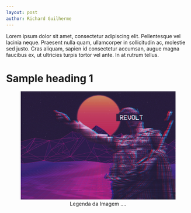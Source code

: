 ```yaml
---
layout: post
author: Richard Guilherme
---
```


Lorem ipsum dolor sit amet, consectetur adipiscing elit. Pellentesque vel lacinia neque. Praesent nulla quam, ullamcorper in sollicitudin ac, molestie sed justo. Cras aliquam, sapien id consectetur accumsan, augue magna faucibus ex, ut ultricies turpis tortor vel ante. In at rutrum tellus.

# Sample heading 1

<figure>
  <img src="imagem\revolt.jpg" alt="Texto Alternativo">
  <center><figcaption>Legenda da Imagem ....</figcaption></center>
</figure>


